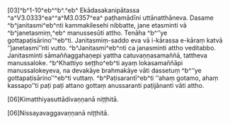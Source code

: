 [03]^b^1-10^eb^^b^.^eb^ Ekādasakanipātassa ^a^V3.0333^ea^^a^M3.0357^ea^ paṭhamādīni uttānatthāneva. Dasame ^b^janitasmi^eb^nti kammakilesehi nibbatte, jane etasminti vā ^b^janetasmiṃ,^eb^ manussesūti attho. Tenāha ^b^‘‘ye gottapaṭisārino’’^eb^ti. Janitasmiṃ-saddo eva vā i-kārassa e-kāraṃ katvā ‘‘janetasmi’’nti vutto. ^b^Janitasmi^eb^nti ca janasminti attho veditabbo. Janitasminti sāmaññaggahaṇepi yattha catuvaṇṇasamaññā, tattheva manussaloke. ^b^Khattiyo seṭṭho^eb^ti ayaṃ lokasamaññāpi manussalokeyeva, na devakāye brahmakāye vāti dassetuṃ ^b^‘‘ye gottapaṭisārino’’^eb^ti vuttaṃ. ^b^Paṭisarantī^eb^ti ‘‘ahaṃ gotamo, ahaṃ kassapo’’ti paṭi paṭi attano gottaṃ anussaranti paṭijānanti vāti attho.

[06]Kimatthiyasuttādivaṇṇanā niṭṭhitā.

[06]Nissayavaggavaṇṇanā niṭṭhitā.
